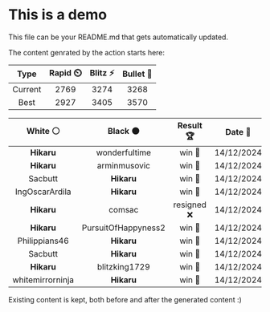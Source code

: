 # This is a demo

This file can be your README.md that gets automatically updated.

The content genrated by the action starts here:

<!--START_SECTION:chessStats-->
<!-- Automatically generated with https://github.com/Balastrong/chess-stats-action -->

| Type | Rapid ⏲️ | Blitz ⚡ | Bullet 🔫 |
|:---:|:---:|:---:|:---:|
| Current | 2769 | 3274 | 3268 |
| Best | 2927 | 3405 | 3570 |

| White ⚪ | Black ⚫ | Result 🏆 | Date 📅 | Position 🗺️ | Type 🕕 |
|:---:|:---:|:---:|:---:|:---:|:---:|
| **Hikaru** | wonderfultime | win 🥇 | 14/12/2024 | <a href="http://www.ee.unb.ca/cgi-bin/tervo/fen.pl?select=8/1p2n3/p6R/2k4p/2P5/5P2/PP4P1/2K5 b - -">Link</a> | Bullet |
| **Hikaru** | arminmusovic | win 🥇 | 14/12/2024 | <a href="http://www.ee.unb.ca/cgi-bin/tervo/fen.pl?select=8/ppp5/4k1R1/3r4/1P6/1KP5/1P6/8 b - -">Link</a> | Bullet |
| Sacbutt | **Hikaru** | win 🥇 | 14/12/2024 | <a href="http://www.ee.unb.ca/cgi-bin/tervo/fen.pl?select=8/8/8/8/6Pp/6rP/3k1K2/8 w - -">Link</a> | Bullet |
| IngOscarArdila | **Hikaru** | win 🥇 | 14/12/2024 | <a href="http://www.ee.unb.ca/cgi-bin/tervo/fen.pl?select=4kr2/1p1q4/p7/4p2p/4P3/1Q1np2P/P5K1/3R3R w - -">Link</a> | Bullet |
| **Hikaru** | comsac | resigned ❌ | 14/12/2024 | <a href="http://www.ee.unb.ca/cgi-bin/tervo/fen.pl?select=8/4kp2/5p1p/1R2pP2/p3P3/7P/r3K3/1q6 w - -">Link</a> | Bullet |
| **Hikaru** | PursuitOfHappyness2 | win 🥇 | 14/12/2024 | <a href="http://www.ee.unb.ca/cgi-bin/tervo/fen.pl?select=8/4N3/5KQk/8/8/8/8/8 b - -">Link</a> | Bullet |
| Philippians46 | **Hikaru** | win 🥇 | 14/12/2024 | <a href="http://www.ee.unb.ca/cgi-bin/tervo/fen.pl?select=8/8/8/6p1/8/8/7K/5kq1 w - -">Link</a> | Bullet |
| Sacbutt | **Hikaru** | win 🥇 | 14/12/2024 | <a href="http://www.ee.unb.ca/cgi-bin/tervo/fen.pl?select=r3k2r/ppp1p1b1/3p1p2/8/2P2Bnp/2NPPq2/PP3P2/R3R1K1 w kq -">Link</a> | Bullet |
| **Hikaru** | blitzking1729 | win 🥇 | 14/12/2024 | <a href="http://www.ee.unb.ca/cgi-bin/tervo/fen.pl?select=6k1/8/6p1/1pRN4/8/8/r1P3KP/8 b - -">Link</a> | Bullet |
| whitemirrorninja | **Hikaru** | win 🥇 | 14/12/2024 | <a href="http://www.ee.unb.ca/cgi-bin/tervo/fen.pl?select=4r1k1/p4pbp/1n4p1/8/2P2p2/1P3P1P/P3qP1K/3Q1R2 w - -">Link</a> | Bullet |

<!--END_SECTION:chessStats-->

Existing content is kept, both before and after the generated content :)
